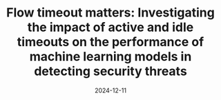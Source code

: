 ---
title: 'Flow timeout matters: Investigating the impact of active and idle timeouts on the performance of machine learning models in detecting security threats'
authors: 'Meryem Janati Idrissi, Hamza Alami,Abdelkader El Mahdaouy, <strong>Abdelhak Bouayad</strong>,Zakaria Yartaoui, Ismail Berrada'
type: 'conference'
booktitle: 'Future Generation Computer Systems'
collection: publications
permalink: /publication/2024-11-8-FEDSNIDS.md
date: 2024-12-11
year: 2024
pages: 
paperurl: https://www.sciencedirect.com/science/article/abs/pii/S0167739X24006058
---